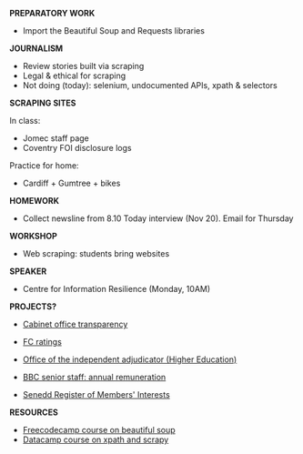 **PREPARATORY WORK**

- Import the Beautiful Soup and Requests libraries

**JOURNALISM**

- Review stories built via scraping
- Legal & ethical for scraping
- Not doing (today): selenium, undocumented APIs, xpath & selectors

**SCRAPING SITES**

In class:
- Jomec staff page
- Coventry FOI disclosure logs

Practice for home:

- Cardiff + Gumtree + bikes

**HOMEWORK**

- Collect newsline from 8.10 Today interview (Nov 20). Email for Thursday

**WORKSHOP**

- Web scraping: students bring websites

**SPEAKER**

- Centre for Information Resilience (Monday, 10AM)

**PROJECTS?**

- [Cabinet office transparency](https://www.gov.uk/government/collections/ministers-transparency-publications)

- [FC ratings](https://www.ea.com/games/ea-sports-fc/ratings)

- [Office of the independent adjudicator (Higher Education)](https://www.oiahe.org.uk/resources-and-publications/case-summaries)

- [BBC senior staff: annual remuneration](https://www.bbc.co.uk/aboutthebbc/whoweare/staff/)

- [Senedd Register of Members' Interests](https://senedd.wales/senedd-business/register-of-members-interests/)

**RESOURCES**

- [Freecodecamp course on beautiful soup](https://www.freecodecamp.org/news/how-to-scrape-websites-with-python/)
- [Datacamp course on xpath and scrapy](https://learn.datacamp.com/courses/web-scraping-with-python)

